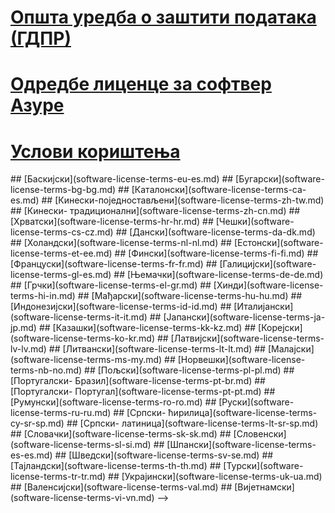 
# [Oпшта уредба о заштити података (ГДПР)](gdpr.md)
# [Oдредбе лиценце за софтвер Азуре](/legal/information-protection/software-license-terms)
# [Услови кориштења](/legal/termsofuse)
<!-->
## [Баскијски](software-license-terms-eu-es.md)
## [Бугарски](software-license-terms-bg-bg.md)
## [Каталонски](software-license-terms-ca-es.md) 
## [Кинески-поједностављени](software-license-terms-zh-tw.md)
## [Кинески- традиционални](software-license-terms-zh-cn.md)
## [Хрватски](software-license-terms-hr-hr.md)
## [Чешки](software-license-terms-cs-cz.md)
## [Дански](software-license-terms-da-dk.md)
## [Холандски](software-license-terms-nl-nl.md)
## [Естонски](software-license-terms-et-ee.md)
## [Фински](software-license-terms-fi-fi.md)
## [Француски](software-license-terms-fr-fr.md)
## [Галицијски](software-license-terms-gl-es.md)
## [Њемачки](software-license-terms-de-de.md)
## [Грчки](software-license-terms-el-gr.md)
## [Хинди](software-license-terms-hi-in.md)
## [Мађарски](software-license-terms-hu-hu.md)
## [Индонезијски](software-license-terms-id-id.md)
## [Италијански](software-license-terms-it-it.md)
## [Јапански](software-license-terms-ja-jp.md)
## [Казашки](software-license-terms-kk-kz.md)
## [Корејски](software-license-terms-ko-kr.md)
## [Латвијски](software-license-terms-lv-lv.md)
## [Литвански](software-license-terms-lt-lt.md)
## [Малајски](software-license-terms-ms-my.md)
## [Норвешки](software-license-terms-nb-no.md)
## [Пољски](software-license-terms-pl-pl.md)
## [Португалски- Бразил](software-license-terms-pt-br.md)
## [Португалски- Португал](software-license-terms-pt-pt.md)
## [Румунски](software-license-terms-ro-ro.md)
## [Руски](software-license-terms-ru-ru.md)
## [Српски- ћирилица](software-license-terms-cy-sr-sp.md)
## [Српски- латиница](software-license-terms-lt-sr-sp.md)
## [Словачки](software-license-terms-sk-sk.md)
## [Словенски](software-license-terms-sl-si.md)
## [Шпански](software-license-terms-es-es.md)
## [Шведски](software-license-terms-sv-se.md)
## [Тајландски](software-license-terms-th-th.md)
## [Турски](software-license-terms-tr-tr.md)
## [Украјински](software-license-terms-uk-ua.md)
## [Валенсијски](software-license-terms-val.md)
## [Вијетнамски](software-license-terms-vi-vn.md)

-->